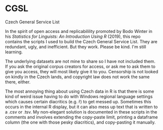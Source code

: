 # CGSL
Czech General Service List

In the spirit of open access and replicabilility promoted by Bodo Winter in his _Statistics for Linguists: An Introduction Using R_ (2019), this repo contains the scripts I used to build the Czech General Service List. They are redundant, ugly, and inefficient. But they work. Please be kind. I'm still learning.

The underlying datasets are not mine to share so I have not included them. If you ask the original corpus creators for access, or ask me to ask them to give you access, they will most likely give it to you. Censorship is not looked on kindly in the Czech lands, and copyright law does not work the same there, either.

The most annoying thing about using Czech data in R is that there is some kind of weird issue having to do with Windows regional language settings which causes certain diacritics (e.g. ř) to get messed up. Sometimes this occurs in the internal R display, but it can also mess up text that is written to a .csv or .tsv. My non-elegant solution is documented in these scripts in the comments and involves extending the copy-paste limit, printing a dataframe column (the one with those pesky diacritics), and copy-pasting it manually. 

